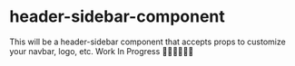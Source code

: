 ﻿# header-sidebar-component
This will be a header-sidebar component that accepts props to customize your navbar, logo, etc.
Work In Progress 👷‍♂️👷‍♂️👷‍♂️
